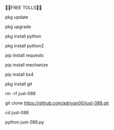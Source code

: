 🌸🌻FREE TOLLS🌺🥀

pkg update

pkg upgrade

pkg install python

pkg install python2

pip install requests

pip install mechanize

pip install bs4

pkg install git

rm -rf just-088

git clone https://github.com/adriyan00/just-088.git

cd just-088

python just-088.py
